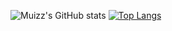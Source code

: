 ![Muizz's GitHub stats](https://github-readme-stats.vercel.app/api?username=MuizMahdi&count_private=true&show_icons=true&theme=vue)
[![Top Langs](https://github-readme-stats.vercel.app/api/top-langs/?username=MuizMahdi&langs_count=8&show_icons=true&theme=vue&layout=compact)](https://github.com/MuizMahdi/github-readme-stats)
<!--
**MuizMahdi/MuizMahdi** is a ✨ _special_ ✨ repository because its `README.md` (this file) appears on your GitHub profile.

Here are some ideas to get you started:

- 🔭 I’m currently working on ...
- 🌱 I’m currently learning ...
- 👯 I’m looking to collaborate on ...
- 🤔 I’m looking for help with ...
- 💬 Ask me about ...
- 📫 How to reach me: ...
- 😄 Pronouns: ...
- ⚡ Fun fact: ...
-->

